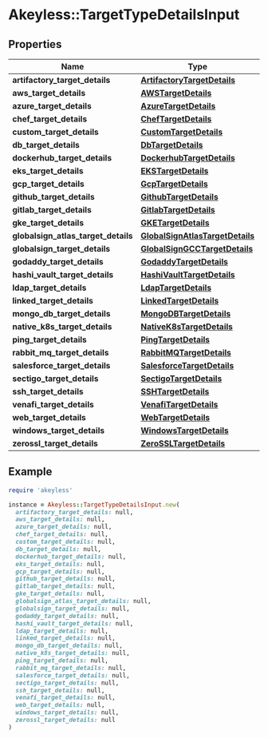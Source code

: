 # Akeyless::TargetTypeDetailsInput

## Properties

| Name | Type | Description | Notes |
| ---- | ---- | ----------- | ----- |
| **artifactory_target_details** | [**ArtifactoryTargetDetails**](ArtifactoryTargetDetails.md) |  | [optional] |
| **aws_target_details** | [**AWSTargetDetails**](AWSTargetDetails.md) |  | [optional] |
| **azure_target_details** | [**AzureTargetDetails**](AzureTargetDetails.md) |  | [optional] |
| **chef_target_details** | [**ChefTargetDetails**](ChefTargetDetails.md) |  | [optional] |
| **custom_target_details** | [**CustomTargetDetails**](CustomTargetDetails.md) |  | [optional] |
| **db_target_details** | [**DbTargetDetails**](DbTargetDetails.md) |  | [optional] |
| **dockerhub_target_details** | [**DockerhubTargetDetails**](DockerhubTargetDetails.md) |  | [optional] |
| **eks_target_details** | [**EKSTargetDetails**](EKSTargetDetails.md) |  | [optional] |
| **gcp_target_details** | [**GcpTargetDetails**](GcpTargetDetails.md) |  | [optional] |
| **github_target_details** | [**GithubTargetDetails**](GithubTargetDetails.md) |  | [optional] |
| **gitlab_target_details** | [**GitlabTargetDetails**](GitlabTargetDetails.md) |  | [optional] |
| **gke_target_details** | [**GKETargetDetails**](GKETargetDetails.md) |  | [optional] |
| **globalsign_atlas_target_details** | [**GlobalSignAtlasTargetDetails**](GlobalSignAtlasTargetDetails.md) |  | [optional] |
| **globalsign_target_details** | [**GlobalSignGCCTargetDetails**](GlobalSignGCCTargetDetails.md) |  | [optional] |
| **godaddy_target_details** | [**GodaddyTargetDetails**](GodaddyTargetDetails.md) |  | [optional] |
| **hashi_vault_target_details** | [**HashiVaultTargetDetails**](HashiVaultTargetDetails.md) |  | [optional] |
| **ldap_target_details** | [**LdapTargetDetails**](LdapTargetDetails.md) |  | [optional] |
| **linked_target_details** | [**LinkedTargetDetails**](LinkedTargetDetails.md) |  | [optional] |
| **mongo_db_target_details** | [**MongoDBTargetDetails**](MongoDBTargetDetails.md) |  | [optional] |
| **native_k8s_target_details** | [**NativeK8sTargetDetails**](NativeK8sTargetDetails.md) |  | [optional] |
| **ping_target_details** | [**PingTargetDetails**](PingTargetDetails.md) |  | [optional] |
| **rabbit_mq_target_details** | [**RabbitMQTargetDetails**](RabbitMQTargetDetails.md) |  | [optional] |
| **salesforce_target_details** | [**SalesforceTargetDetails**](SalesforceTargetDetails.md) |  | [optional] |
| **sectigo_target_details** | [**SectigoTargetDetails**](SectigoTargetDetails.md) |  | [optional] |
| **ssh_target_details** | [**SSHTargetDetails**](SSHTargetDetails.md) |  | [optional] |
| **venafi_target_details** | [**VenafiTargetDetails**](VenafiTargetDetails.md) |  | [optional] |
| **web_target_details** | [**WebTargetDetails**](WebTargetDetails.md) |  | [optional] |
| **windows_target_details** | [**WindowsTargetDetails**](WindowsTargetDetails.md) |  | [optional] |
| **zerossl_target_details** | [**ZeroSSLTargetDetails**](ZeroSSLTargetDetails.md) |  | [optional] |

## Example

```ruby
require 'akeyless'

instance = Akeyless::TargetTypeDetailsInput.new(
  artifactory_target_details: null,
  aws_target_details: null,
  azure_target_details: null,
  chef_target_details: null,
  custom_target_details: null,
  db_target_details: null,
  dockerhub_target_details: null,
  eks_target_details: null,
  gcp_target_details: null,
  github_target_details: null,
  gitlab_target_details: null,
  gke_target_details: null,
  globalsign_atlas_target_details: null,
  globalsign_target_details: null,
  godaddy_target_details: null,
  hashi_vault_target_details: null,
  ldap_target_details: null,
  linked_target_details: null,
  mongo_db_target_details: null,
  native_k8s_target_details: null,
  ping_target_details: null,
  rabbit_mq_target_details: null,
  salesforce_target_details: null,
  sectigo_target_details: null,
  ssh_target_details: null,
  venafi_target_details: null,
  web_target_details: null,
  windows_target_details: null,
  zerossl_target_details: null
)
```

